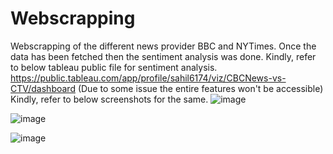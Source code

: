# Webscrapping

Webscrapping of the different news provider BBC and NYTimes. 
Once the data has been fetched then the sentiment analysis was done.
Kindly, refer to below tableau public file for sentiment analysis.
https://public.tableau.com/app/profile/sahil6174/viz/CBCNews-vs-CTV/dashboard
(Due to some issue the entire features won't be accessible)
Kindly, refer to below screenshots for the same.
![image](https://user-images.githubusercontent.com/55259770/120938794-aa7a9180-c6e2-11eb-9db7-76db36ba6695.png)

![image](https://user-images.githubusercontent.com/55259770/120938829-df86e400-c6e2-11eb-82f5-653e0df196b9.png)

![image](https://user-images.githubusercontent.com/55259770/120938844-f88f9500-c6e2-11eb-818b-90c65788c604.png)


